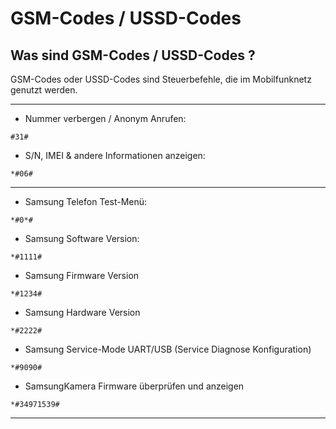 # GSM-Codes / USSD-Codes


## Was sind GSM-Codes / USSD-Codes ?

GSM-Codes oder USSD-Codes sind Steuerbefehle, die im Mobilfunknetz genutzt werden.


-----------------------------------------------


- Nummer verbergen / Anonym Anrufen:
```
#31#
```

- S/N, IMEI & andere Informationen anzeigen: 
```
*#06#
```

-----------------------------------------------


- Samsung Telefon Test-Menü:
```
*#0*# 
```

- Samsung Software Version:
```
*#1111#
```

- Samsung Firmware Version
```
*#1234#
```

- Samsung Hardware Version
```
*#2222#
```

- Samsung Service-Mode UART/USB (Service Diagnose Konfiguration)
```
*#9090#
```

- SamsungKamera Firmware überprüfen und anzeigen
```
*#34971539#
```

-----------------------------------------------
